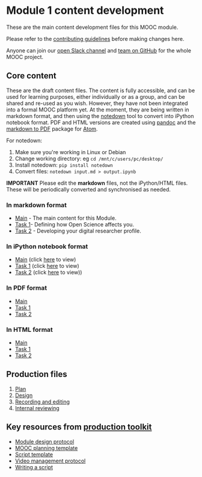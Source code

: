 # Module 1 content development

These are the main content development files for this MOOC module.

Please refer to the [contributing guidelines](https://github.com/OpenScienceMOOC/Module-1-Open-Principles/blob/master/CONTRIBUTING.md) before making changes here.

Anyone can join our [open Slack channel](https://openmooc-ers-slackin.herokuapp.com/) and [team on GitHub](https://open-science-mooc-invite.herokuapp.com/) for the whole MOOC project.

## Core content

These are the draft content files. The content is fully accessible, and can be used for learning purposes, either individually or as a group, and can be shared and re-used as you wish. However, they have not been integrated into a formal MOOC platform yet. At the moment, they are being written in markdown format, and then using the [notedown](https://github.com/aaren/notedown) tool to convert into iPython notebook format. PDF and HTML versions are created using [pandoc](https://pandoc.org/demos.html) and the [markdown to PDF](https://atom.io/packages/markdown-pdf) package for [Atom](https://atom.io/).

For notedown:
1. Make sure you're working in Linux or Debian
2. Change working directory: eg `cd /mnt/c/users/pc/desktop/`
3. Install notedown: `pip install notedown`
4. Convert files: `notedown input.md > output.ipynb`

**IMPORTANT** Please edit the **markdown** files, not the iPython/HTML files. These will be periodically converted and synchronised as needed.

### In markdown format

- [Main](MAIN.md) - The main content for this Module.
- [Task 1](Task_1.md)- Defining how Open Science affects you.
- [Task 2](Task_2.md) - Developing your digital researcher profile.

### In iPython notebook format

- [Main](https://github.com/OpenScienceMOOC/Module-1-Open-Principles/blob/master/content_development/MAIN.ipynb) (click [here](https://nbviewer.jupyter.org/github/OpenScienceMOOC/Module-1-Open-Principles/blob/master/content_development/MAIN.ipynb) to view)
- [Task 1](https://github.com/OpenScienceMOOC/Module-1-Open-Principles/blob/master/content_development/Task_1.ipynb) (click [here](https://nbviewer.jupyter.org/github/OpenScienceMOOC/Module-1-Open-Principles/blob/master/content_development/Task_1.ipynb) to view)
- [Task 2](https://github.com/OpenScienceMOOC/Module-1-Open-Principles/blob/master/content_development/Task_2.ipynb) (click [here](https://nbviewer.jupyter.org/github/OpenScienceMOOC/Module-1-Open-Principles/blob/master/content_development/Task_2.ipynb) to view))

### In PDF format

- [Main](MAIN.pdf)
- [Task 1](Task_1.pdf)
- [Task 2](Task_2.pdf)

### In HTML format

- [Main](MAIN.html)
- [Task 1](Task_1.html)
- [Task 2](Task_2.html)

## Production files

1. [Plan](01-plan.md) 
1. [Design](02-design.md)
1. [Recording and editing](03-recording.md)
1. [Internal reviewing](04-quizzes.md)


## Key resources from [production toolkit](https://github.com/OpenScienceMOOC/Module-1-Open-Principles/tree/master/production_toolkit)

- [Module design protocol](https://github.com/OpenScienceMOOC/Module-1-Open-Principles/blob/master/production_toolkit/MODULE_DESIGN_PROTOCOL.md)
- [MOOC planning template](https://github.com/OpenScienceMOOC/Module-1-Open-Principles/blob/master/production_toolkit/MOOC_planning_template.md)
- [Script template](https://github.com/OpenScienceMOOC/Module-1-Open-Principles/blob/master/production_toolkit/Script_template.md)
- [Video management protocol](https://github.com/OpenScienceMOOC/Module-1-Open-Principles/blob/master/production_toolkit/Video_management_protocol.md)
- [Writing a script](https://github.com/OpenScienceMOOC/Module-1-Open-Principles/blob/master/production_toolkit/Writing_a_script.md)
